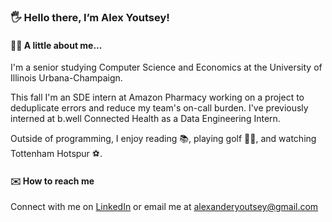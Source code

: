 ### 🖐 Hello there, I’m Alex Youtsey!

#### 👦🏻 A little about me...

I'm a senior studying Computer Science and Economics at the University of Illinois Urbana-Champaign.

This fall I'm an SDE intern at Amazon Pharmacy working on a project to deduplicate errors and reduce my team's on-call burden. 
I've previously interned at b.well Connected Health as a Data Engineering Intern.

Outside of programming, I enjoy reading 📚, playing golf 🏌️‍♂️, and watching Tottenham Hotspur ⚽️.

#### ✉️ How to reach me

Connect with me on [LinkedIn](https://www.linkedin.com/in/alexyoutsey/) or email me at alexanderyoutsey@gmail.com
